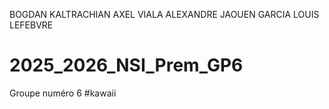 BOGDAN KALTRACHIAN
AXEL VIALA
ALEXANDRE JAOUEN GARCIA
LOUIS LEFEBVRE

# 2025_2026_NSI_Prem_GP6

Groupe numéro 6 #kawaii
